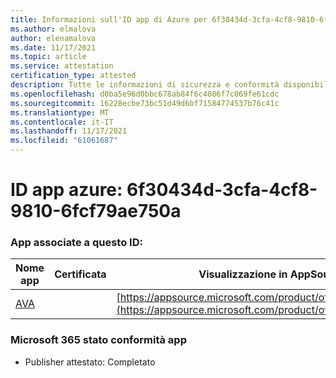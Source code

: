 ```yaml
---
title: Informazioni sull'ID app di Azure per 6f30434d-3cfa-4cf8-9810-6fcf79ae750a
ms.author: elmalova
author: elenamalova
ms.date: 11/17/2021
ms.topic: article
ms.service: attestation
certification_type: attested
description: Tutte le informazioni di sicurezza e conformità disponibili per 6f30434d-3cfa-4cf8-9810-6fcf79ae750a.
ms.openlocfilehash: d0ba5e96d0bbc678ab84f6c4086f7c069fe61cdc
ms.sourcegitcommit: 16228ecbe73bc51d49d6bf71584774537b76c41c
ms.translationtype: MT
ms.contentlocale: it-IT
ms.lasthandoff: 11/17/2021
ms.locfileid: "61061687"
---
```

# <a name="azure-app-id-6f30434d-3cfa-4cf8-9810-6fcf79ae750a"></a>ID app azure: 6f30434d-3cfa-4cf8-9810-6fcf79ae750a


### <a name="apps-associated-with-this-id"></a>App associate a questo ID:
| **Nome app** | **Certificata** | **Visualizzazione in AppSource** |
|--------------|---------------|-----------------------|
| [AVA](https://docs.microsoft.com/microsoft-365-app-certification/forward/WA104381883) |  | [https://appsource.microsoft.com/product/office/WA104381883](https://appsource.microsoft.com/product/office/WA104381883) |

### <a name="microsoft-365-app-compliance-status"></a>Microsoft 365 stato conformità app
- Publisher attestato: Completato
